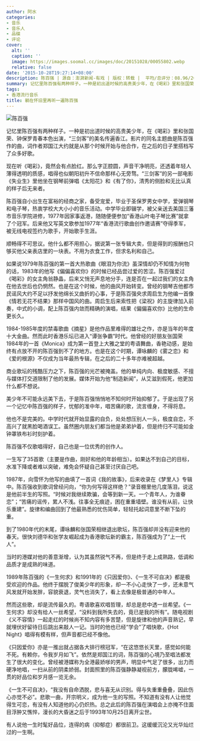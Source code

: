 ```yaml
---
author: 阿水
categories:
- 音乐
- 音乐人
- 品碟
- 评论
cover:
  alt: ''
  caption: ''
  image: https://images.soomal.cc/images/doc/20151028/00055802.webp
  relative: false
date: '2015-10-28T19:27:14+08:00'
description: 陈百强 | 源自：澎湃新闻-有戏 | 版权：转载 |  平均/总评分：08.96/206
summary: 记忆里陈百强有两种样子。一种是初出道时候的高贵美少年，在《喝彩》里和张国荣、钟保罗青春本色出演，“三剑客”的美名传遍香江。影片的同名主题曲是陈百强作的曲，词作者郑国江大约就是从那个时候开始与他合作，在之后的日子里搭档写了众多好歌……
tags:
- 香港流行音乐
title: 躺在怀旧里再听一遍陈百强
---
```


![陈百强](https://images.soomal.cc/images/doc/20151028/00055803.webp)





记忆里陈百强有两种样子。一种是初出道时候的高贵美少年，在《喝彩》里和张国荣、钟保罗青春本色出演，“三剑客”的美名传遍香江。影片的同名主题曲是陈百强作的曲，词作者郑国江大约就是从那个时候开始与他合作，在之后的日子里搭档写了众多好歌。

现在听《喝彩》，竟然会有点脸红。那么字正腔圆，声音干净明亮，还透着年轻人薄得透明的质感，唱得也似朝阳初升不信命那样心无旁骛。“三剑客”的另一部电影《失业生》里他坐在钢琴前弹唱《太阳花》和《有了你》，清秀的侧脸和无比认真的样子后无来者。



陈百强自小出生在富裕的经商之家，备受宠爱，毕业于圣保罗男女中学，爱弹钢琴和电子琴，热衷学校大大小小的音乐活动。中学毕业即辍学，被父亲送去美国三藩市音乐学院进修，1977年因家事返港，随随便便参加“香港山叶电子琴比赛”就拿了个冠军。后来他又写英文歌参加1977年“香港流行歌曲创作邀请赛”夺得季军，被无线电视签约为歌手，开始歌手生涯。

顺畅得不可思议。他什么都不用担心，据说第一张专辑大卖，但是得到的报酬也只够买他父亲表店里的一块表。不用为衣食工作，但求名利和自己。

如果说1979年陈百强的第一首大热歌曲《眼泪为你流》虽深情却仍不知情为何物的话，1983年的他写《偏偏喜欢你》的时候已经品尝过爱的苦涩。陈百强爱过《喝彩》的女主角翁静晶，后来又悄无声息地分手，连是否在一起过我们的女主角在他去世后也仍惘然。也是在这个时候，他的曲风开始转变。曾经的钢琴吉他都市民谣风大约不足以抒发他绵长又曲折的心事，于是陈百强央求周启生为他编一首像《情若无花不结果》那样中国风的曲。周启生后来索性把《梁祝》的主旋律加入前奏，中式的小调，配上陈百强内敛而精确的演唱，结果《偏偏喜欢你》比他的生命更长久。



1984-1985年度的禁毒歌曲《摘星》是他作品里难得的雄壮之作，亦是当年的年度十大金曲。然而此时香港乐坛已进入“谭张争霸”时代。他曾经的好朋友张国荣1984年的一首《Monica》成为第一首登上大雅之堂的粤语舞曲，香艳动感，是始终有点放不开的陈百强到不了的地方。也是在这个时期，谭咏麟的《雾之恋》和《爱的根源》不仅成为当年最热专辑，在之后的二十多年亦难被超越。

商业歌坛的残酷压力之下，陈百强的光芒被掩盖。他的单纯内向、极度敏感、不擅与媒体打交道限制了他的发展。媒体开始为他“制造新闻”，从艾滋到假死，他更加什么都不想说。

美少年不可能永远美下去，于是陈百强悄悄地不知何时开始抑郁了。于是出现了另一个记忆中陈百强的样子，忧郁的准中年，唱苦痛的歌，流言缠身，不得将息。

他也不是完美的。中学时代就开始显露的自负，处处想压别人一头，极度自恋，不高兴了就黑脸喝酒误工。虽然圈内朋友们都当他是弟弟护着，但是终归不可能如金钟罩铁布衫时刻护着。

陈百强不仅歌唱得好，自己也是一位优秀的创作人。

一生写了35首歌（主要是作曲，刚好和他的年龄相当）。如果达不到自己的目标，水准下降或者难以突破，难免会怀疑自己甚至讨厌自己吧。

1987年，向雪怀为他写的曲填了一首词《我的故事》，后来收录在《梦里人》专辑中。陈百强收到歌词曾经问向，“你为何写得这样绝？”录音棚里他几度落泪，说这是他前半生的写照。“时候对我继续欺骗，会等到新一天。一个青年人，为谁眷恋”；“苦痛的谣传，累人不浅。往事全无痕迹，困在重重墙壁。谁没有从前，让快乐重建”。旋律和编曲回到了他最熟悉的忧伤简单，轻轻托起词意里不断下坠的重。



到了1980年代的末尾，谭咏麟和张国荣相继退出歌坛，陈百强却并没有迎来他的春天。很快刘德华和张学友崛起成为香港歌坛新的霸主，陈百强成为了“上一代人”。

当时的港媒对他的善意渐增，认为其虽然锐气不再，但是终于走上成熟路，低调和品质才是成熟的味道。

1989年陈百强的《一生何求》和1991年的《只因爱你》、《一生不可自决》都是极受欢迎的作品。他终于摆脱了俊美少年的形象，却一不小心走快了一步，还未意气风发就开始发胖，容貌衰退，灵气也消失了，看上去像是极普通的中年人。

然而这些歌，却是流传最久的。粤语歌喜欢唱哲理，却总是悲中透一丝希望。《一生何求》却没有给人一丝希望，“没料到我所失去的，竟已是我的所有”。随电视剧《义不容情》一起走红的时候尚不知内容有多苦楚，但是旋律和他的声音熟记，早就埋伏好留待日后跳出来敲人一记。当时的他也已经“学会”了唱快歌，《Hot Night》唱得有模有样，但声音都已经不像他。

《只因爱你》亦是一推出就占据各大排行榜冠军，“在这悠悠长天里，感觉如何能不死。有赖你，令我岁月如飞”。依然是郑国江的词，陈百强的心境乃至唱法都发生了很大的变化。曾经被港媒称为全港最娇嗲的男声，明显中气足了很多，出力而硬净地唱，一扫从前的阴柔娇弱。封面照里的陈百强静静凝视前方，朦胧唏嘘，一贯的好品位和岁月感一览无余。

《一生不可自决》，“我没有自命洒脱，悲与喜无从识别。得与失重重叠叠，因此伤心亦觉不必”。悲歌一曲，开宗明义，成为他一生的写照。不知道有没有人让他觉得生可恋，有没有人知道他的心仍炽热。总之此后的陈百强在演唱会上亦掩不住面目浮肿又憔悴，漫长的大昏迷之后于1993年10月25日离开尘世。

有人说他一生时髦好品位，连得的病（抑郁症）都很前卫。这缓缓沉沦又光华灿烂过的一生啊。